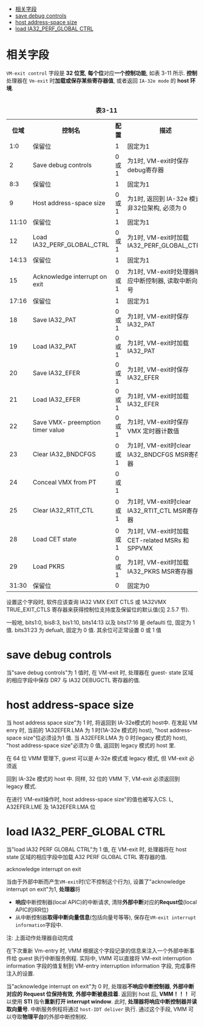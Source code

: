 
<!-- @import "[TOC]" {cmd="toc" depthFrom=1 depthTo=6 orderedList=false} -->

<!-- code_chunk_output -->

- [相关字段](#相关字段)
- [save debug controls](#save-debug-controls)
- [host address-space size](#host-address-space-size)
- [load IA32_PERF_GLOBAL CTRL](#load-ia32_perf_global-ctrl)

<!-- /code_chunk_output -->

# 相关字段

`VM-exit control` 字段是 **32 位宽**, **每个位**对应**一个控制功能**, 如表 3-11 所示. **控制**处理器在 `Vm-exit` 时**加载或保存某些寄存器值**, 或者返回 `IA-32e mode` 的 **host 环境**. 

<table>
  <caption><br><b>表3-11</b></br></caption>
  <tr>
    <th>位域</th>
    <th>控制名</th>
    <th>配置</th>
    <th>描述</th>
  </tr>
  <tr>
    <td>1:0</td>
    <td>保留位</td>
    <td>1</td>
    <td>固定为1</td>
  </tr>
  <tr>
    <td>2</td>
    <td>Save debug controls</td>
    <td>0或1</td>
    <td>为1时, VM-exit时保存debug寄存器</td>
  </tr>
  <tr>
    <td>8:3</td>
    <td>保留位</td>
    <td>1</td>
    <td>固定为1</td>
  </tr>
  <tr>
    <td>9</td>
    <td>Host address-space size</td>
    <td>0或1</td>
    <td>
    为1时, 返回到 IA-32e 模式 <br>
    非32位架构, 必须为 0 
    </td>
  </tr>
  <tr>
    <td>11:10</td>
    <td>保留位</td>
    <td>1</td>
    <td>固定为1</td>
  </tr>
  <tr>
    <td>12</td>
    <td>Load IA32_PERF_GLOBAL_CTRL</td>
    <td>0或1</td>
    <td>
    为1时, VM-exit时加载 IA32_PERF_GLOBAL_CTRL
    </td>
  </tr>
  <tr>
    <td>14:13</td>
    <td>保留位</td>
    <td>1</td>
    <td>固定为1</td>
  </tr>
  <tr>
    <td>15</td>
    <td>Acknowledge interrupt on exit</td>
    <td>0或1</td>
    <td>为1时, VM-exit时处理器响应中断控制器, 读取中断向量号</td>
  </tr>
  <tr>
    <td>17:16</td>
    <td>保留位</td>
    <td>1</td>
    <td>固定为1</td>
  </tr>
  <tr>
    <td>18</td>
    <td>Save IA32_PAT</td>
    <td>0或1</td>
    <td>为1时, VM-exit时保存IA32_PAT</td>
  </tr>
  <tr>
    <td>19</td>
    <td>Load IA32_PAT</td>
    <td>0或1</td>
    <td>为1时, VM-exit时加载IA32_PAT</td>
  </tr>
  <tr>
    <td>20</td>
    <td>Save IA32_EFER</td>
    <td>0或1</td>
    <td>为1时, VM-exit时保存IA32_EFER</td>
  </tr>
  <tr>
    <td>21</td>
    <td>Load IA32_EFER</td>
    <td>0或1</td>
    <td>为1时, VM-exit时加载IA32_EFER</td>
  </tr>
  <tr>
    <td>22</td>
    <td>Save VMX- preemption timer value</td>
    <td>0或1</td>
    <td>为1时, VM-exit时保存 VMX 定时器计数值</td>
  </tr>
  <tr>
    <td>23</td>
    <td>Clear IA32_BNDCFGS</td>
    <td>0或1</td>
    <td>为1时, VM-exit时clear IA32_BNDCFGS MSR寄存器</td>
  </tr>
  <tr>
    <td>24</td>
    <td>Conceal VMX from PT</td>
    <td>0或1</td>
    <td></td>
  </tr>
  <tr>
    <td>25</td>
    <td>Clear IA32_RTIT_CTL</td>
    <td>0或1</td>
    <td>为1时, VM-exit时clear IA32_RTIT_CTL MSR寄存器</td>
  </tr>
  <tr>
    <td>28</td>
    <td>Load CET state</td>
    <td>0或1</td>
    <td>为1时, VM-exit时加载 CET-related MSRs 和 SPPVMX</td>
  </tr>
  <tr>
    <td>29</td>
    <td>Load PKRS</td>
    <td>0或1</td>
    <td>为1时, VM-exit时加载IA32_PKRS MSR寄存器</td>
  </tr>
  <tr>
    <td>31:30</td>
    <td>保留位</td>
    <td>0</td>
    <td>固定为0</td>
  </tr>
</table>

设置这个字段时, 软件应该查询 IA32 VMX EXIT CTLS 或 1A32VMX TRUE_EXIT_CTLS 寄存器来获得控制位支持度及保留位的默认值(见 2.5.7 节). 

一般地, bits1:0, bis8:3, bis1:10, bits14:13 以及 bits17:16 是 defaulti 位, 固定为 1 值. bits31:23 为 defualt, 固定为 0 值. 其余位可正常设置 0 或 1 值

# save debug controls

当"save debug controls"为 1 值时, 在 VM-exit 时, 处理器在 guest- state 区域的相应字段中保存 DR7 与 IA32 DEBUGCTL 寄存器的值. 

# host address-space size

当 host address space size"为 1 时,  将返回到 IA-32e模式的 host中. 在发起 VM enry 时, 当前的 1A32EFER.LMA 为 1 时(1A-32e 模式的 host), "host address-space size"位必须设为1 值. 当 A32EFER.LMA 为 0 时(legacy 模式的 host), "host  address-space size"必须为 0 值, 返回到 legacy 模式的 host 里. 

在 64 位 VMM 管理下, guest 可以是 A-32e 模式或 legacy 模式, 但 VM-exit 必须返

回到 IA-32e 模式的 host 中. 同样, 32 位的 VMM 下, VM-exit 必须返回到 legacy 模式. 

在进行 VM-exit操作时, host address-space size"的值也被写入CS. L, A32EFER.LME 及 1A32EFER.LMA 位

# load IA32_PERF_GLOBAL CTRL

当"load IA32 PERF GLOBAL CTRL"为 1 值, 在 VM-exit 时, 处理器将在 host  state 区域的相应字段中加载 A32 PERF GLOBAL CTRL 寄存器的值. 

acknowledge interrupt on exit

当由于外部中断而产生`VM-exit`时(它不控制这个行为), 设置了"acknowledge interrupt on exit"为1, **处理器**将

* **响应**中断控制器(local APIC)的中断请求, 清除**外部中断**对应的**Requst位**(local APIC的IRR位) 
* 从中断控制器**取得中断向量信息**(包括向量号等等), 保存在`VM-exit interrupt information`字段中. 

注: 上面动作处理器自动完成

在下次重新 Vm-entry 时, VMM 根据这个字段记录的信息来注入一个外部中断事件给 guest 执行中断服务例程. 实际中, VMM 可以直接将 VM-exit interruption information 字段的值复制到 VM-entry interruption information 字段, 完成事件注入的设置. 

当"acknowledge interrupt on exit"为 0 时, 处理器**不响应中断控制器**, **外部中断对应的 Request 位保持有效**, **外部中断被悬挂着**. 返回到 host 后, **VMM！！！** 可以使用 **STI** 指令**重新打开 interrupt window**. 此时, **处理器将响应中断控制器并读取向量号**. 中断服务例程将通过 `host-IDT deliver` 执行. 通过这个手段, VMM 可以夺取**物理平台**的外部中断控制权. 

